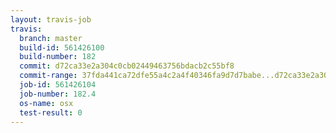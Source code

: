 ```yaml
---
layout: travis-job
travis:
  branch: master
  build-id: 561426100
  build-number: 182
  commit: d72ca33e2a304c0cb02449463756bdacb2c55bf8
  commit-range: 37fda441ca72dfe55a4c2a4f40346fa9d7d7babe...d72ca33e2a304c0cb02449463756bdacb2c55bf8
  job-id: 561426104
  job-number: 182.4
  os-name: osx
  test-result: 0
---
```

